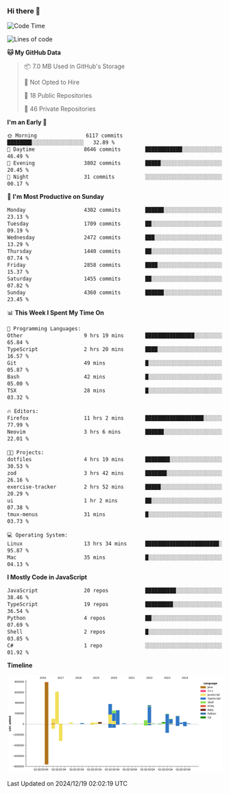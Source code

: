### Hi there 👋

<!--
**Clumsy-Coder/Clumsy-Coder** is a ✨ _special_ ✨ repository because its `README.md` (this file) appears on your GitHub profile.

Here are some ideas to get you started:

- 🔭 I’m currently working on ...
- 🌱 I’m currently learning ...
- 👯 I’m looking to collaborate on ...
- 🤔 I’m looking for help with ...
- 💬 Ask me about ...
- 📫 How to reach me: ...
- 😄 Pronouns: ...
- ⚡ Fun fact: ...
-->

<!-- anmol098/waka-readme-stats -->
<!--START_SECTION:waka-->
![Code Time](http://img.shields.io/badge/Code%20Time-1%2C038%20hrs%2036%20mins-blue)

![Lines of code](https://img.shields.io/badge/From%20Hello%20World%20I%27ve%20Written-3.5%20million%20lines%20of%20code-blue)

**🐱 My GitHub Data** 

> 📦 7.0 MB Used in GitHub's Storage 
 > 
> 🚫 Not Opted to Hire
 > 
> 📜 18 Public Repositories 
 > 
> 🔑 46 Private Repositories 
 > 
**I'm an Early 🐤** 

```text
🌞 Morning                6117 commits        ████████░░░░░░░░░░░░░░░░░   32.89 % 
🌆 Daytime                8646 commits        ████████████░░░░░░░░░░░░░   46.49 % 
🌃 Evening                3802 commits        █████░░░░░░░░░░░░░░░░░░░░   20.45 % 
🌙 Night                  31 commits          ░░░░░░░░░░░░░░░░░░░░░░░░░   00.17 % 
```
📅 **I'm Most Productive on Sunday** 

```text
Monday                   4302 commits        ██████░░░░░░░░░░░░░░░░░░░   23.13 % 
Tuesday                  1709 commits        ██░░░░░░░░░░░░░░░░░░░░░░░   09.19 % 
Wednesday                2472 commits        ███░░░░░░░░░░░░░░░░░░░░░░   13.29 % 
Thursday                 1440 commits        ██░░░░░░░░░░░░░░░░░░░░░░░   07.74 % 
Friday                   2858 commits        ████░░░░░░░░░░░░░░░░░░░░░   15.37 % 
Saturday                 1455 commits        ██░░░░░░░░░░░░░░░░░░░░░░░   07.82 % 
Sunday                   4360 commits        ██████░░░░░░░░░░░░░░░░░░░   23.45 % 
```


📊 **This Week I Spent My Time On** 

```text
💬 Programming Languages: 
Other                    9 hrs 19 mins       ████████████████░░░░░░░░░   65.84 % 
TypeScript               2 hrs 20 mins       ████░░░░░░░░░░░░░░░░░░░░░   16.57 % 
Git                      49 mins             █░░░░░░░░░░░░░░░░░░░░░░░░   05.87 % 
Bash                     42 mins             █░░░░░░░░░░░░░░░░░░░░░░░░   05.00 % 
TSX                      28 mins             █░░░░░░░░░░░░░░░░░░░░░░░░   03.32 % 

🔥 Editors: 
Firefox                  11 hrs 2 mins       ███████████████████░░░░░░   77.99 % 
Neovim                   3 hrs 6 mins        ██████░░░░░░░░░░░░░░░░░░░   22.01 % 

🐱‍💻 Projects: 
dotfiles                 4 hrs 19 mins       ████████░░░░░░░░░░░░░░░░░   30.53 % 
zod                      3 hrs 42 mins       ███████░░░░░░░░░░░░░░░░░░   26.16 % 
exercise-tracker         2 hrs 52 mins       █████░░░░░░░░░░░░░░░░░░░░   20.29 % 
ui                       1 hr 2 mins         ██░░░░░░░░░░░░░░░░░░░░░░░   07.38 % 
tmux-menus               31 mins             █░░░░░░░░░░░░░░░░░░░░░░░░   03.73 % 

💻 Operating System: 
Linux                    13 hrs 34 mins      ████████████████████████░   95.87 % 
Mac                      35 mins             █░░░░░░░░░░░░░░░░░░░░░░░░   04.13 % 
```

**I Mostly Code in JavaScript** 

```text
JavaScript               20 repos            ██████████░░░░░░░░░░░░░░░   38.46 % 
TypeScript               19 repos            █████████░░░░░░░░░░░░░░░░   36.54 % 
Python                   4 repos             ██░░░░░░░░░░░░░░░░░░░░░░░   07.69 % 
Shell                    2 repos             █░░░░░░░░░░░░░░░░░░░░░░░░   03.85 % 
C#                       1 repo              ░░░░░░░░░░░░░░░░░░░░░░░░░   01.92 % 
```



**Timeline**

![Lines of Code chart](https://raw.githubusercontent.com/Clumsy-Coder/Clumsy-Coder/main/assets/bar_graph.png)


 Last Updated on 2024/12/19 02:02:19 UTC
<!--END_SECTION:waka-->
